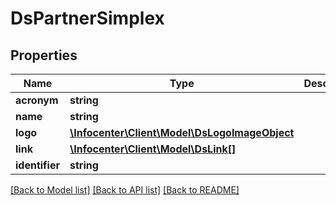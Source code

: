 # DsPartnerSimplex

## Properties
Name | Type | Description | Notes
------------ | ------------- | ------------- | -------------
**acronym** | **string** |  | [optional] 
**name** | **string** |  | [optional] 
**logo** | [**\Infocenter\Client\Model\DsLogoImageObject**](DsLogoImageObject.md) |  | [optional] 
**link** | [**\Infocenter\Client\Model\DsLink[]**](DsLink.md) |  | [optional] 
**identifier** | **string** |  | [optional] 

[[Back to Model list]](../../README.md#documentation-for-models) [[Back to API list]](../../README.md#documentation-for-api-endpoints) [[Back to README]](../../README.md)

